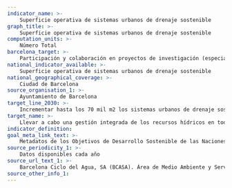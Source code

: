 ```yaml
---
indicator_name: >-
    Superficie operativa de sistemas urbanos de drenaje sostenible
graph_title: >-
    Superficie operativa de sistemas urbanos de drenaje sostenible
computation_units: >-
    Número Total
barcelona_target: >-
    Participación y colaboración en proyectos de investigación (especialmente con financiación pública europea, estatal, autonómica, metropolitana o municipal) que trabajan en la gestión integrada de los recursos hídricos
national_indicator_available: >-
    Superficie operativa de sistemas urbanos de drenaje sostenible
national_geographical_coverage: >-
    Ciudad de Barcelona
source_organisation_1: >-
    Ayuntamiento de Barcelona
target_line_2030: >-
    Incrementar hasta los 70 mil m2 los sistemas urbanos de drenaje sostenible
target_name: >-
    Llevar a cabo una gestión integrada de los recursos hídricos en todos los niveles, también mediante la cooperación transfronteriza, de la manera que sea conveniente
indicator_definition:
goal_meta_link_text: >-
    Metadatos de los Objetivos de Desarrollo Sostenible de las Naciones Unidas (pdf 894kB)
source_periodicity_1: >-
    Datos disponibles cada año
source_url_text_1: >-
    Barcelona Ciclo del Agua, SA (BCASA). Área de Medio Ambiente y Servicios Urbanos 
source_other_info_1:
---
```

